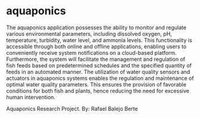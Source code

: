 # aquaponics
The aquaponics application possesses the ability to monitor and regulate various environmental parameters, including dissolved oxygen, pH, temperature, turbidity, water level, and ammonia levels. This functionality is accessible through both online and offline applications, enabling users to conveniently receive system notifications on a cloud-based platform. Furthermore, the system will facilitate the management and regulation of fish feeds based on predetermined schedules and the specified quantity of feeds in an automated manner. The utilization of water quality sensors and actuators in aquaponics systems enables the regulation and maintenance of optimal water quality parameters. This ensures the provision of favorable conditions for both fish and plants, hence reducing the need for excessive human intervention.

Aquaponics Research Project. By: Rafael Balejo Berte
